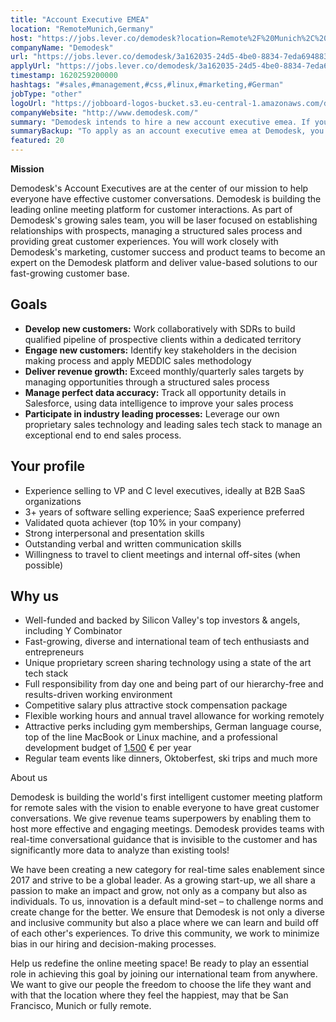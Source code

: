 ```yaml
---
title: "Account Executive EMEA"
location: "RemoteMunich,Germany"
host: "https://jobs.lever.co/demodesk?location=Remote%2F%20Munich%2C%20Germany"
companyName: "Demodesk"
url: "https://jobs.lever.co/demodesk/3a162035-24d5-4be0-8834-7eda69488398"
applyUrl: "https://jobs.lever.co/demodesk/3a162035-24d5-4be0-8834-7eda69488398/apply"
timestamp: 1620259200000
hashtags: "#sales,#management,#css,#linux,#marketing,#German"
jobType: "other"
logoUrl: "https://jobboard-logos-bucket.s3.eu-central-1.amazonaws.com/demodesk"
companyWebsite: "http://www.demodesk.com/"
summary: "Demodesk intends to hire a new account executive emea. If you have 3+ years of software selling experience, consider applying."
summaryBackup: "To apply as an account executive emea at Demodesk, you preferably need to have some knowledge of: #sales, #management, #css."
featured: 20
---
```


**Mission**

Demodesk's Account Executives are at the center of our mission to help everyone have effective customer conversations. Demodesk is building the leading online meeting platform for customer interactions. As part of Demodesk's growing sales team, you will be laser focused on establishing relationships with prospects, managing a structured sales process and providing great customer experiences. You will work closely with Demodesk's marketing, customer success and product teams to become an expert on the Demodesk platform and deliver value-based solutions to our fast-growing customer base.

## Goals

*   **Develop new customers:** Work collaboratively with SDRs to build qualified pipeline of prospective clients within a dedicated territory
*   **Engage new customers:** Identify key stakeholders in the decision making process and apply MEDDIC sales methodology
*   **Deliver revenue growth:** Exceed monthly/quarterly sales targets by managing opportunities through a structured sales process
*   **Manage perfect data accuracy:** Track all opportunity details in Salesforce, using data intelligence to improve your sales process
*   **Participate in industry leading processes:** Leverage our own proprietary sales technology and leading sales tech stack to manage an exceptional end to end sales process.

## Your profile

*   Experience selling to VP and C level executives, ideally at B2B SaaS organizations
*   3+ years of software selling experience; SaaS experience preferred
*   Validated quota achiever (top 10% in your company)
*   Strong interpersonal and presentation skills
*   Outstanding verbal and written communication skills
*   Willingness to travel to client meetings and internal off-sites (when possible) 

## Why us

*   Well-funded and backed by Silicon Valley's top investors & angels, including Y Combinator
*   Fast-growing, diverse and international team of tech enthusiasts and entrepreneurs
*   Unique proprietary screen sharing technology using a state of the art tech stack
*   Full responsibility from day one and being part of our hierarchy-free and results-driven working environment
*   Competitive salary plus attractive stock compensation package
*   Flexible working hours and annual travel allowance for working remotely
*   Attractive perks including gym memberships, German language course, top of the line MacBook or Linux machine, and a professional development budget of [1.500](http://1.0.1.244/) € per year
*   Regular team events like dinners, Oktoberfest, ski trips and much more

About us

Demodesk is building the world's first intelligent customer meeting platform for remote sales with the vision to enable everyone to have great customer conversations. We give revenue teams superpowers by enabling them to host more effective and engaging meetings. Demodesk provides teams with real-time conversational guidance that is invisible to the customer and has significantly more data to analyze than existing tools! 

We have been creating a new category for real-time sales enablement since 2017 and strive to be a global leader. As a growing start-up, we all share a passion to make an impact and grow, not only as a company but also as individuals. To us, innovation is a default mind-set – to challenge norms and create change for the better. We ensure that Demodesk is not only a diverse and inclusive community but also a place where we can learn and build off of each other's experiences. To drive this community, we work to minimize bias in our hiring and decision-making processes.

Help us redefine the online meeting space! Be ready to play an essential role in achieving this goal by joining our international team from anywhere. We want to give our people the freedom to choose the life they want and with that the location where they feel the happiest, may that be San Francisco, Munich or fully remote.
